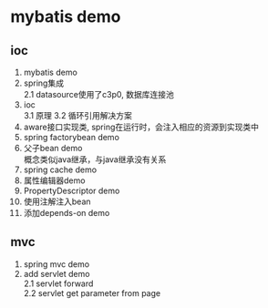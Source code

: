 # mybatis demo
## ioc
1. mybatis demo
2. spring集成  
    2.1 datasource使用了c3p0, 数据库连接池   
3. ioc  
    3.1 原理
    3.2 循环引用解决方案
4. aware接口实现类, spring在运行时，会注入相应的资源到实现类中
5. spring factorybean demo  
6. 父子bean demo  
      概念类似java继承，与java继承没有关系   
7. spring cache demo  
8. 属性编辑器demo  
9. PropertyDescriptor demo   
10. 使用注解注入bean     
11. 添加depends-on demo  
## mvc
1. spring mvc demo  
2. add servlet demo  
  2.1  servlet forward  
  2.2  servlet get parameter from page   